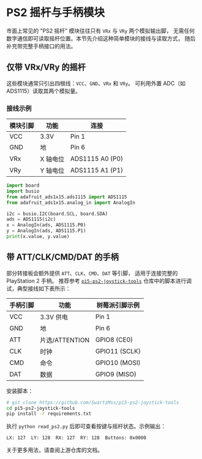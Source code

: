# PS2 摇杆与手柄模块

市面上常见的 "PS2 摇杆" 模块往往只有 `VRx` 与 `VRy` 两个模拟输出脚，
无需任何数字通信即可读取摇杆位置。本节先介绍这种简单模块的接线与读取方式，
随后补充带完整手柄接口的用法。

## 仅带 VRx/VRy 的摇杆

这些模块通常只引出四根线：`VCC`、`GND`、`VRx` 和 `VRy`。
可利用外置 ADC（如 ADS1115）读取其两个模拟量。

### 接线示例

| 模块引脚 | 功能      | 连接                |
|---------|---------|-------------------|
| VCC     | 3.3V    | Pin 1             |
| GND     | 地      | Pin 6             |
| VRx     | X 轴电位 | ADS1115 A0 (P0)  |
| VRy     | Y 轴电位 | ADS1115 A1 (P1)  |

```python
import board
import busio
from adafruit_ads1x15.ads1115 import ADS1115
from adafruit_ads1x15.analog_in import AnalogIn

i2c = busio.I2C(board.SCL, board.SDA)
ads = ADS1115(i2c)
x = AnalogIn(ads, ADS1115.P0)
y = AnalogIn(ads, ADS1115.P1)
print(x.value, y.value)
```

## 带 ATT/CLK/CMD/DAT 的手柄

部分转接板会额外提供 `ATT`、`CLK`、`CMD`、`DAT` 等引脚，
适用于连接完整的 PlayStation 2 手柄。
推荐参考 [`pi5-ps2-joystick-tools`](https://github.com/SwartzMss/pi5-ps2-joystick-tools)
仓库中的脚本进行调试，典型接线如下表所示：

| 手柄引脚 | 功能             | 树莓派引脚示例 |
|---------|----------------|-------------|
| VCC     | 3.3V 供电       | Pin 1       |
| GND     | 地             | Pin 6       |
| ATT     | 片选/ATTENTION | GPIO8 (CE0) |
| CLK     | 时钟           | GPIO11 (SCLK) |
| CMD     | 命令           | GPIO10 (MOSI) |
| DAT     | 数据           | GPIO9 (MISO) |

安装脚本：

```bash
# git clone https://github.com/SwartzMss/pi5-ps2-joystick-tools
cd pi5-ps2-joystick-tools
pip install -r requirements.txt
```

执行 `python read_ps2.py` 后即可查看按键与摇杆状态。示例输出：

```
LX: 127  LY: 128  RX: 127  RY: 128  Buttons: 0x0000
```

关于更多用法，请查阅上游仓库的文档。
